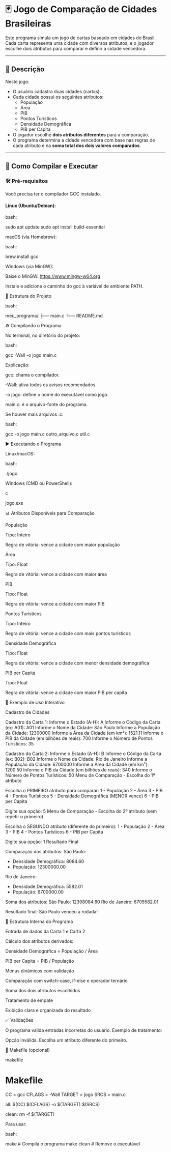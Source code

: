 # 🃏 Jogo de Comparação de Cidades Brasileiras

Este programa simula um jogo de cartas baseado em cidades do Brasil.  
Cada carta representa uma cidade com diversos atributos, e o jogador escolhe dois atributos para comparar e definir a cidade vencedora.

---

## 📌 Descrição

Neste jogo:

- O usuário cadastra duas cidades (cartas).
- Cada cidade possui os seguintes atributos:
  - População
  - Área
  - PIB
  - Pontos Turísticos
  - Densidade Demográfica
  - PIB per Capita
- O jogador escolhe **dois atributos diferentes** para a comparação.
- O programa determina a cidade vencedora com base nas regras de cada atributo e na **soma total dos dois valores comparados**.

---

## 🚀 Como Compilar e Executar

### 🛠️ Pré-requisitos

Você precisa ter o compilador GCC instalado.

#### Linux (Ubuntu/Debian):

bash:

sudo apt update
sudo apt install build-essential

macOS (via Homebrew):

bash:

brew install gcc

Windows (via MinGW):

Baixe o MinGW: https://www.mingw-w64.org

Instale e adicione o caminho do gcc à variável de ambiente PATH.

📁 Estrutura do Projeto

bash:

meu_programa/
├── main.c
└── README.md

⚙️ Compilando o Programa

No terminal, no diretório do projeto:

bash:

gcc -Wall -o jogo main.c

Explicação:

gcc: chama o compilador.

-Wall: ativa todos os avisos recomendados.

-o jogo: define o nome do executável como jogo.

main.c: é o arquivo-fonte do programa.

Se houver mais arquivos .c:

bash:

gcc -o jogo main.c outro_arquivo.c util.c

▶️ Executando o Programa

Linux/macOS:

bash:

./jogo

Windows (CMD ou PowerShell):

c

jogo.exe

📊 Atributos Disponíveis para Comparação

População

Tipo: Inteiro

Regra de vitória: vence a cidade com maior população

Área

Tipo: Float

Regra de vitória: vence a cidade com maior área

PIB

Tipo: Float

Regra de vitória: vence a cidade com maior PIB

Pontos Turísticos

Tipo: Inteiro

Regra de vitória: vence a cidade com mais pontos turísticos

Densidade Demográfica

Tipo: Float

Regra de vitória: vence a cidade com menor densidade demográfica

PIB per Capita

Tipo: Float

Regra de vitória: vence a cidade com maior PIB per capita

🧪 Exemplo de Uso Interativo

Cadastro de Cidades

Cadastro da Carta 1:
Informe o Estado (A-H): A
Informe o Código da Carta (ex: A01): A01
Informe o Nome da Cidade: São Paulo
Informe a População da Cidade: 12300000
Informe a Área da Cidade (em km²): 1521.11
Informe o PIB da Cidade (em bilhões de reais): 700
Informe o Número de Pontos Turísticos: 35

Cadastro da Carta 2:
Informe o Estado (A-H): B
Informe o Código da Carta (ex: B02): B02
Informe o Nome da Cidade: Rio de Janeiro
Informe a População da Cidade: 6700000
Informe a Área da Cidade (em km²): 1200.50
Informe o PIB da Cidade (em bilhões de reais): 340
Informe o Número de Pontos Turísticos: 50
Menu de Comparação - Escolha do 1º atributo

Escolha o PRIMEIRO atributo para comparar:
1 - População
2 - Área
3 - PIB
4 - Pontos Turísticos
5 - Densidade Demográfica (MENOR vence)
6 - PIB per Capita

Digite sua opção: 5
Menu de Comparação - Escolha do 2º atributo (sem repetir o primeiro)

Escolha o SEGUNDO atributo (diferente do primeiro):
1 - População
2 - Área
3 - PIB
4 - Pontos Turísticos
6 - PIB per Capita

Digite sua opção: 1
Resultado Final

Comparação dos atributos:
São Paulo:
 - Densidade Demográfica: 8084.60
 - População: 12300000.00

Rio de Janeiro:
 - Densidade Demográfica: 5582.01
 - População: 6700000.00

Soma dos atributos:
São Paulo: 12308084.60
Rio de Janeiro: 6705582.01

Resultado final:
São Paulo venceu a rodada!

🧱 Estrutura Interna do Programa

Entrada de dados da Carta 1 e Carta 2

Cálculo dos atributos derivados:

Densidade Demográfica = População / Área

PIB per Capita = PIB / População

Menus dinâmicos com validação

Comparação com switch-case, if-else e operador ternário

Soma dos dois atributos escolhidos

Tratamento de empate

Exibição clara e organizada do resultado

✅ Validações

O programa valida entradas incorretas do usuário.
Exemplo de tratamento:

Opção inválida. Escolha um atributo diferente do primeiro.

🔧 Makefile (opcional)

makefile

# Makefile

CC = gcc
CFLAGS = -Wall
TARGET = jogo
SRCS = main.c

all:
	$(CC) $(CFLAGS) -o $(TARGET) $(SRCS)

clean:
	rm -f $(TARGET)
	
Para usar:

bash:

make       # Compila o programa
make clean # Remove o executável

